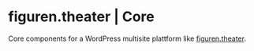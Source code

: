 # figuren.theater | Core

Core components for a WordPress multisite plattform like [figuren.theater](https://figuren.theater).

